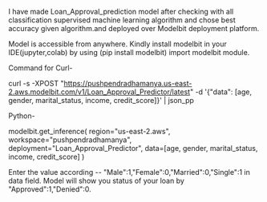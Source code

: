 I have made Loan_Approval_prediction model after checking with all classification supervised machine learning algorithm and chose best accuracy given algorithm.and deployed over Modelbit deployment platform.

Model is accessible from anywhere.
Kindly install modelbit in your IDE(jupyter,colab) by using (pip install modelbit) import modelbit module.



Command for Curl-


curl -s -XPOST "https://pushpendradhamanya.us-east-2.aws.modelbit.com/v1/Loan_Approval_Predictor/latest" -d '{"data": [age, gender, marital_status, income, credit_score]}' | json_pp

Python-

modelbit.get_inference(
  region="us-east-2.aws",
  workspace="pushpendradhamanya",
  deployment="Loan_Approval_Predictor",
  data=[age, gender, marital_status, income, credit_score]
)


Enter the value according -- "Male":1,"Female":0,"Married":0,"Single":1 in data field.
Model will show you status of your loan by "Approved":1,"Denied":0.

